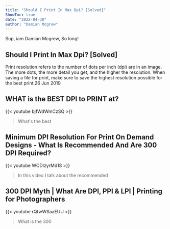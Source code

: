```yaml
---
title: "Should I Print In Max Dpi? [Solved]"
ShowToc: true 
date: "2022-04-30"
author: "Damian Mcgrew" 
---
```


Sup, iam Damian Mcgrew, So long!
## Should I Print In Max Dpi? [Solved]
Print resolution refers to the number of dots per inch (dpi) are in an image. The more dots, the more detail you get, and the higher the resolution. When saving a file for print, make sure to save the highest resolution possible for the best print.26 Jun 2019

## WHAT is the BEST DPI to PRINT at?
{{< youtube bjfWdWmCzSQ >}}
>What's the best 

## Minimum DPI Resolution For Print On Demand Designs - What Is Recommended And Are 300 DPI Required?
{{< youtube WCDlzyrMd18 >}}
>In this video I talk about the recommended 

## 300 DPI Myth | What Are DPI, PPI & LPI | Printing for Photographers
{{< youtube rQtwWSaaEUU >}}
>What is the 300 

